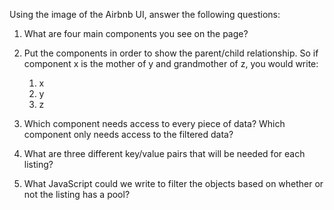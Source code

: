 
 Using the image of the Airbnb UI, answer the following questions:
 1. What are four main components you see on the page?





 2. Put the components in order to show the parent/child relationship. So if component x is the mother of y and grandmother of z, you would write: 
    1. x
    2. y
    3. z




3. Which component needs access to every piece of data? Which component only needs access to the filtered data?







4. What are three different key/value pairs that will be needed for each listing?








5. What JavaScript could we write to filter the objects based on whether or not the listing has a pool?

